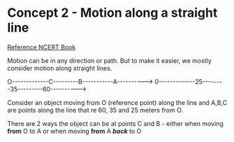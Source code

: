 # Concept 2 - Motion along a straight line
[Reference NCERT Book]([https://ncert.nic.in/textbook.php?iesc1=8-15](https://ncert.nic.in/textbook.php?iesc1=8-15))

Motion can be in any direction or path. But to make it easier, we mostly consider motion along straight lines.

O-------------C---------B-----------A---------->
0-------------25--------35---------60---------->

Consider an object moving from O (reference point) along the line and A,B,C are points along the line that re 60, 35 and 25 meters from O.

There are 2 ways the object can be at points C and B - either when moving **from** O to A or when moving **from** A ***back*** to O
<!--stackedit_data:
eyJoaXN0b3J5IjpbMTc2MzUxODIwN119
-->